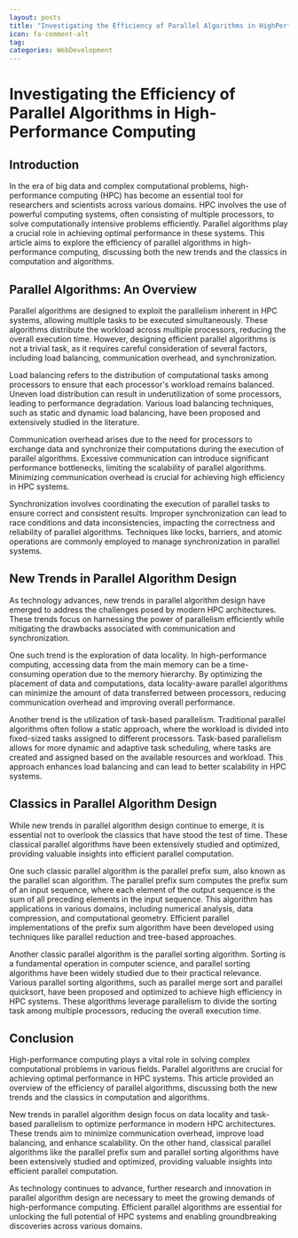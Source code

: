 ```yaml
---
layout: posts
title: "Investigating the Efficiency of Parallel Algorithms in HighPerformance Computing"
icon: fa-comment-alt
tag:      
categories: WebDevelopment
---
```



# Investigating the Efficiency of Parallel Algorithms in High-Performance Computing

## Introduction

In the era of big data and complex computational problems, high-performance computing (HPC) has become an essential tool for researchers and scientists across various domains. HPC involves the use of powerful computing systems, often consisting of multiple processors, to solve computationally intensive problems efficiently. Parallel algorithms play a crucial role in achieving optimal performance in these systems. This article aims to explore the efficiency of parallel algorithms in high-performance computing, discussing both the new trends and the classics in computation and algorithms.

## Parallel Algorithms: An Overview

Parallel algorithms are designed to exploit the parallelism inherent in HPC systems, allowing multiple tasks to be executed simultaneously. These algorithms distribute the workload across multiple processors, reducing the overall execution time. However, designing efficient parallel algorithms is not a trivial task, as it requires careful consideration of several factors, including load balancing, communication overhead, and synchronization.

Load balancing refers to the distribution of computational tasks among processors to ensure that each processor's workload remains balanced. Uneven load distribution can result in underutilization of some processors, leading to performance degradation. Various load balancing techniques, such as static and dynamic load balancing, have been proposed and extensively studied in the literature.

Communication overhead arises due to the need for processors to exchange data and synchronize their computations during the execution of parallel algorithms. Excessive communication can introduce significant performance bottlenecks, limiting the scalability of parallel algorithms. Minimizing communication overhead is crucial for achieving high efficiency in HPC systems.

Synchronization involves coordinating the execution of parallel tasks to ensure correct and consistent results. Improper synchronization can lead to race conditions and data inconsistencies, impacting the correctness and reliability of parallel algorithms. Techniques like locks, barriers, and atomic operations are commonly employed to manage synchronization in parallel systems.

## New Trends in Parallel Algorithm Design

As technology advances, new trends in parallel algorithm design have emerged to address the challenges posed by modern HPC architectures. These trends focus on harnessing the power of parallelism efficiently while mitigating the drawbacks associated with communication and synchronization.

One such trend is the exploration of data locality. In high-performance computing, accessing data from the main memory can be a time-consuming operation due to the memory hierarchy. By optimizing the placement of data and computations, data locality-aware parallel algorithms can minimize the amount of data transferred between processors, reducing communication overhead and improving overall performance.

Another trend is the utilization of task-based parallelism. Traditional parallel algorithms often follow a static approach, where the workload is divided into fixed-sized tasks assigned to different processors. Task-based parallelism allows for more dynamic and adaptive task scheduling, where tasks are created and assigned based on the available resources and workload. This approach enhances load balancing and can lead to better scalability in HPC systems.

## Classics in Parallel Algorithm Design

While new trends in parallel algorithm design continue to emerge, it is essential not to overlook the classics that have stood the test of time. These classical parallel algorithms have been extensively studied and optimized, providing valuable insights into efficient parallel computation.

One such classic parallel algorithm is the parallel prefix sum, also known as the parallel scan algorithm. The parallel prefix sum computes the prefix sum of an input sequence, where each element of the output sequence is the sum of all preceding elements in the input sequence. This algorithm has applications in various domains, including numerical analysis, data compression, and computational geometry. Efficient parallel implementations of the prefix sum algorithm have been developed using techniques like parallel reduction and tree-based approaches.

Another classic parallel algorithm is the parallel sorting algorithm. Sorting is a fundamental operation in computer science, and parallel sorting algorithms have been widely studied due to their practical relevance. Various parallel sorting algorithms, such as parallel merge sort and parallel quicksort, have been proposed and optimized to achieve high efficiency in HPC systems. These algorithms leverage parallelism to divide the sorting task among multiple processors, reducing the overall execution time.

## Conclusion

High-performance computing plays a vital role in solving complex computational problems in various fields. Parallel algorithms are crucial for achieving optimal performance in HPC systems. This article provided an overview of the efficiency of parallel algorithms, discussing both the new trends and the classics in computation and algorithms.

New trends in parallel algorithm design focus on data locality and task-based parallelism to optimize performance in modern HPC architectures. These trends aim to minimize communication overhead, improve load balancing, and enhance scalability. On the other hand, classical parallel algorithms like the parallel prefix sum and parallel sorting algorithms have been extensively studied and optimized, providing valuable insights into efficient parallel computation.

As technology continues to advance, further research and innovation in parallel algorithm design are necessary to meet the growing demands of high-performance computing. Efficient parallel algorithms are essential for unlocking the full potential of HPC systems and enabling groundbreaking discoveries across various domains.